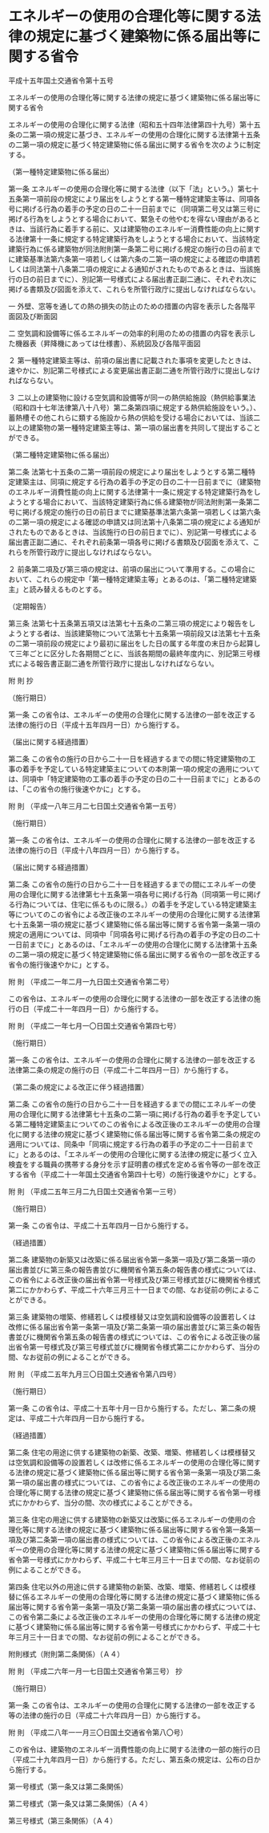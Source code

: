 # エネルギーの使用の合理化等に関する法律の規定に基づく建築物に係る届出等に関する省令

平成十五年国土交通省令第十五号

エネルギーの使用の合理化等に関する法律の規定に基づく建築物に係る届出等に関する省令

エネルギーの使用の合理化に関する法律（昭和五十四年法律第四十九号）第十五条の二第一項の規定に基づき、エネルギーの使用の合理化に関する法律第十五条の二第一項の規定に基づく特定建築物に係る届出に関する省令を次のように制定する。

（第一種特定建築物に係る届出）

第一条 エネルギーの使用の合理化等に関する法律（以下「法」という。）第七十五条第一項前段の規定により届出をしようとする第一種特定建築主等は、同項各号に掲げる行為の着手の予定の日の二十一日前までに（同項第二号又は第三号に掲げる行為をしようとする場合において、緊急その他やむを得ない理由があるときは、当該行為に着手する前に、又は建築物のエネルギー消費性能の向上に関する法律第十一条に規定する特定建築行為をしようとする場合において、当該特定建築行為に係る建築物が同法附則第一条第二号に掲げる規定の施行の日の前までに建築基準法第六条第一項若しくは第六条の二第一項の規定による確認の申請若しくは同法第十八条第二項の規定による通知がされたものであるときは、当該施行の日の前日までに）、別記第一号様式による届出書正副二通に、それぞれ次に掲げる書類及び図面を添えて、これらを所管行政庁に提出しなければならない。

一 外壁、窓等を通しての熱の損失の防止のための措置の内容を表示した各階平面図及び断面図

二 空気調和設備等に係るエネルギーの効率的利用のための措置の内容を表示した機器表（昇降機にあっては仕様書）、系統図及び各階平面図

２ 第一種特定建築主等は、前項の届出書に記載された事項を変更したときは、速やかに、別記第二号様式による変更届出書正副二通を所管行政庁に提出しなければならない。

３ 二以上の建築物に設ける空気調和設備等が同一の熱供給施設（熱供給事業法（昭和四十七年法律第八十八号）第二条第四項に規定する熱供給施設をいう。）、蓄熱槽その他これらに類する施設から熱の供給を受ける場合においては、当該二以上の建築物の第一種特定建築主等は、第一項の届出書を共同して提出することができる。

（第二種特定建築物に係る届出）

第二条 法第七十五条の二第一項前段の規定により届出をしようとする第二種特定建築主は、同項に規定する行為の着手の予定の日の二十一日前までに（建築物のエネルギー消費性能の向上に関する法律第十一条に規定する特定建築行為をしようとする場合において、当該特定建築行為に係る建築物が同法附則第一条第二号に掲げる規定の施行の日の前日までに建築基準法第六条第一項若しくは第六条の二第一項の規定による確認の申請又は同法第十八条第二項の規定による通知がされたものであるときは、当該施行の日の前日までに）、別記第一号様式による届出書正副二通に、それぞれ前条第一項各号に掲げる書類及び図面を添えて、これらを所管行政庁に提出しなければならない。

２ 前条第二項及び第三項の規定は、前項の届出について準用する。この場合において、これらの規定中「第一種特定建築主等」とあるのは、「第二種特定建築主」と読み替えるものとする。

（定期報告）

第三条 法第七十五条第五項又は法第七十五条の二第三項の規定により報告をしようとする者は、当該建築物について法第七十五条第一項前段又は法第七十五条の二第一項前段の規定により最初に届出をした日の属する年度の末日から起算して三年ごとに区分した各期間ごとに、当該各期間の最終年度内に、別記第三号様式による報告書正副二通を所管行政庁に提出しなければならない。

附 則 抄

（施行期日）

第一条 この省令は、エネルギーの使用の合理化に関する法律の一部を改正する法律の施行の日（平成十五年四月一日）から施行する。

（届出に関する経過措置）

第二条 この省令の施行の日から二十一日を経過するまでの間に特定建築物の工事の着手を予定している特定建築主についての本則第一項の規定の適用については、同項中「特定建築物の工事の着手の予定の日の二十一日前までに」とあるのは、「この省令の施行後速やかに」とする。

附 則 （平成一八年三月二七日国土交通省令第一五号）

（施行期日）

第一条 この省令は、エネルギーの使用の合理化に関する法律の一部を改正する法律の施行の日（平成十八年四月一日）から施行する。

（届出に関する経過措置）

第二条 この省令の施行の日から二十一日を経過するまでの間にエネルギーの使用の合理化に関する法律第七十五条第一項各号に掲げる行為（同項第一号に掲げる行為については、住宅に係るものに限る。）の着手を予定している特定建築主等についてのこの省令による改正後のエネルギーの使用の合理化に関する法律第七十五条第一項の規定に基づく建築物に係る届出等に関する省令第一条第一項の規定の適用については、同項中「同項各号に掲げる行為の着手の予定の日の二十一日前までに」とあるのは、「エネルギーの使用の合理化に関する法律第十五条の二第一項の規定に基づく特定建築物に係る届出に関する省令の一部を改正する省令の施行後速やかに」とする。

附 則 （平成二一年二月一九日国土交通省令第二号）

この省令は、エネルギーの使用の合理化に関する法律の一部を改正する法律の施行の日（平成二十一年四月一日）から施行する。

附 則 （平成二一年七月一〇日国土交通省令第四七号）

（施行期日）

第一条 この省令は、エネルギーの使用の合理化に関する法律の一部を改正する法律第二条の規定の施行の日（平成二十二年四月一日）から施行する。

（第二条の規定による改正に伴う経過措置）

第二条 この省令の施行の日から二十一日を経過するまでの間にエネルギーの使用の合理化に関する法律第七十五条の二第一項に掲げる行為の着手を予定している第二種特定建築主についてのこの省令による改正後のエネルギーの使用の合理化に関する法律の規定に基づく建築物に係る届出等に関する省令第二条の規定の適用については、同条中「同項に規定する行為の着手の予定の二十一日前までに」とあるのは、「エネルギーの使用の合理化に関する法律の規定に基づく立入検査をする職員の携帯する身分を示す証明書の様式を定める省令等の一部を改正する省令（平成二十一年国土交通省令第四十七号）の施行後速やかに」とする。

附 則 （平成二五年三月二九日国土交通省令第一三号）

（施行期日）

第一条 この省令は、平成二十五年四月一日から施行する。

（経過措置）

第二条 建築物の新築又は改築に係る届出省令第一条第一項及び第二条第一項の届出書並びに第三条の報告書並びに機関省令第五条の報告書の様式については、この省令による改正後の届出省令第一号様式及び第三号様式並びに機関省令様式第二にかかわらず、平成二十六年三月三十一日までの間、なお従前の例によることができる。

第三条 建築物の増築、修繕若しくは模様替又は空気調和設備等の設置若しくは改修に係る届出省令第一条第一項及び第二条第一項の届出書並びに第三条の報告書並びに機関省令第五条の報告書の様式については、この省令による改正後の届出省令第一号様式及び第三号様式並びに機関省令様式第二にかかわらず、当分の間、なお従前の例によることができる。

附 則 （平成二五年九月三〇日国土交通省令第八四号）

（施行期日）

第一条 この省令は、平成二十五年十月一日から施行する。ただし、第二条の規定は、平成二十六年四月一日から施行する。

（経過措置）

第二条 住宅の用途に供する建築物の新築、改築、増築、修繕若しくは模様替又は空気調和設備等の設置若しくは改修に係るエネルギーの使用の合理化等に関する法律の規定に基づく建築物に係る届出等に関する省令第一条第一項及び第二条第一項の届出書の様式については、この省令による改正後のエネルギーの使用の合理化等に関する法律の規定に基づく建築物に係る届出等に関する省令第一号様式にかかわらず、当分の間、次の様式によることができる。

第三条 住宅の用途に供する建築物の新築又は改築に係るエネルギーの使用の合理化等に関する法律の規定に基づく建築物に係る届出等に関する省令第一条第一項及び第二条第一項の届出書の様式については、この省令による改正後のエネルギーの使用の合理化等に関する法律の規定に基づく建築物に係る届出等に関する省令第一号様式にかかわらず、平成二十七年三月三十一日までの間、なお従前の例によることができる。

第四条 住宅以外の用途に供する建築物の新築、改築、増築、修繕若しくは模様替に係るエネルギーの使用の合理化等に関する法律の規定に基づく建築物に係る届出等に関する省令第一条第一項及び第二条第一項の届出書の様式については、この省令第二条による改正後のエネルギーの使用の合理化等に関する法律の規定に基づく建築物に係る届出等に関する省令第一号様式にかかわらず、平成二十七年三月三十一日までの間、なお従前の例によることができる。

附則様式（附則第二条関係）（Ａ４）

[](/./pict/H15F16001000015-001-1.pdf)

附 則 （平成二六年一月一七日国土交通省令第三号） 抄

（施行期日）

第一条 この省令は、エネルギーの使用の合理化に関する法律の一部を改正する等の法律の施行の日（平成二十六年四月一日）から施行する。

附 則 （平成二八年一一月三〇日国土交通省令第八〇号）

この省令は、建築物のエネルギー消費性能の向上に関する法律の一部の施行の日（平成二十九年四月一日）から施行する。ただし、第五条の規定は、公布の日から施行する。

第一号様式（第一条又は第二条関係）

[](/./pict/H15F16001000015-001.pdf)

第二号様式（第一条又は第二条関係）（Ａ４）

[](/./pict/H15F16001000015-002.pdf)

第三号様式（第三条関係）（Ａ４）

[](/./pict/H15F16001000015-003.pdf)
